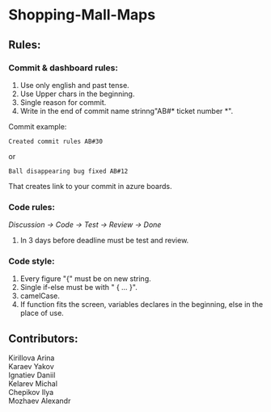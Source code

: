 # Shopping-Mall-Maps 
  
## Rules:
  ### Commit & dashboard rules:   
  1) Use only english and past tense.
  2) Use Upper chars in the beginning.
  3) Single reason for commit.
  4) Write in the end of commit name strinng"AB#* ticket number *".
  
  Commit example: 
  ```
  Created commit rules AB#30
  ```
  or      
  ```
  Ball disappearing bug fixed AB#12
  ```   
  That creates link to your commit in azure boards.

  ### Code rules: 
  *Discussion -> Code -> Test -> Review -> Done*     
  1) In 3 days before deadline must be test and review.     

  ### Code style:    
  1) Every figure "{" must be on new string.     
  2) Single if-else must be with " { ... }".     
  3) camelCase.     
  4) If function fits the screen, variables declares in the beginning, else in the place of use.    

## Contributors:   
  Kirillova Arina   
  Karaev Yakov   
  Ignatiev Daniil   
  Kelarev Michal   
  Chepikov Ilya   
  Mozhaev Alexandr  
